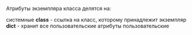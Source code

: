 Атрибуты экземпляра класса делятся на:

системные
__class__ - ссылка на класс, которому принадлежит экземпляр
__dict__ - хранит все пользовательские атрибуты
пользовательские